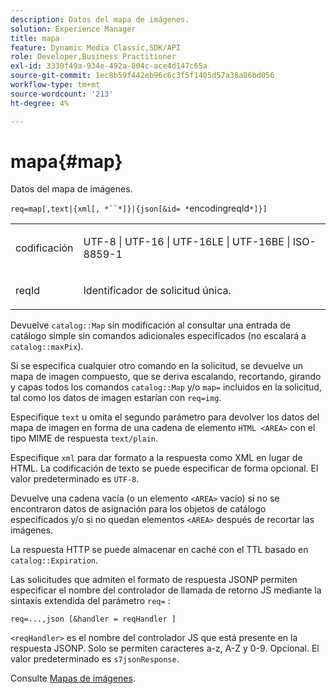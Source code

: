 ```yaml
---
description: Datos del mapa de imágenes.
solution: Experience Manager
title: mapa
feature: Dynamic Media Classic,SDK/API
role: Developer,Business Practitioner
exl-id: 3330f49a-934e-492a-804c-ace4d147c65a
source-git-commit: 1ec8b59f442eb96c6c3f5f1405d57a38a86bd056
workflow-type: tm+mt
source-wordcount: '213'
ht-degree: 4%

---
```


# mapa{#map}

Datos del mapa de imágenes.

`req=map[,text|{xml[, *``*]}|{json[&id= *`encodingreqId`*]}]`

<table id="simpletable_10F2152FDF33411491FBBAFD173CA5ED"> 
 <tr class="strow"> 
  <td class="stentry"> <p><span class="codeph"><span class="varname"> codificación</span></span> </p> </td> 
  <td class="stentry"> <p><span class="codeph"> UTF-8 | UTF-16 | UTF-16LE | UTF-16BE | ISO-8859-1</span> </p></td> 
 </tr> 
 <tr class="strow"> 
  <td class="stentry"> <p><span class="codeph"><span class="varname"> reqId</span></span> </p></td> 
  <td class="stentry"> <p>Identificador de solicitud única. </p></td> 
 </tr> 
</table>

Devuelve `catalog::Map` sin modificación al consultar una entrada de catálogo simple sin comandos adicionales especificados (no escalará a `catalog::maxPix`).

Si se especifica cualquier otro comando en la solicitud, se devuelve un mapa de imagen compuesto, que se deriva escalando, recortando, girando y capas todos los comandos `catalog::Map` y/o `map=` incluidos en la solicitud, tal como los datos de imagen estarían con `req=img`.

Especifique `text` u omita el segundo parámetro para devolver los datos del mapa de imagen en forma de una cadena de elemento `HTML <AREA>` con el tipo MIME de respuesta `text/plain`.

Especifique `xml` para dar formato a la respuesta como XML en lugar de HTML. La codificación de texto se puede especificar de forma opcional. El valor predeterminado es `UTF-8`.

Devuelve una cadena vacía (o un elemento `<AREA>` vacío) si no se encontraron datos de asignación para los objetos de catálogo especificados y/o si no quedan elementos `<AREA>` después de recortar las imágenes.

La respuesta HTTP se puede almacenar en caché con el TTL basado en `catalog::Expiration`.

Las solicitudes que admiten el formato de respuesta JSONP permiten especificar el nombre del controlador de llamada de retorno JS mediante la sintaxis extendida del parámetro `req=` :

`req=...,json [&handler = reqHandler ]`

`<reqHandler>` es el nombre del controlador JS que está presente en la respuesta JSONP. Solo se permiten caracteres a-z, A-Z y 0-9. Opcional. El valor predeterminado es `s7jsonResponse`.

Consulte [Mapas de imágenes](../../../../../../is-api/http-ref/image-serving-api-ref/c-http-protocol-reference/c-syntax-and-features/r-image-maps.md#reference-ff7d1bac2a064104b0c508a81316fdab).
